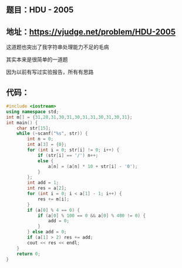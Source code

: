 ## 题目：HDU - 2005
地址：https://vjudge.net/problem/HDU-2005
---
这道题也突出了我字符串处理能力不足的毛病

其实本来是很简单的一道题

因为以前有写过实验报告，所有有思路
## 代码：
```cpp
#include <iostream>
using namespace std;
int m[] = {31,28,31,30,31,30,31,31,30,31,30,31};
int main() {
    char str[15];
    while (~scanf("%s", str)) {
        int n = 0;
        int a[3] = {0};
        for (int i = 0; str[i] != 0; i++) {
            if (str[i] == '/') n++;
            else {
                a[n] = (a[n] * 10 + str[i] - '0');
            }
        };
        int add = 1;
        int res = a[2];
        for (int i = 0; i < a[1] - 1; i++) {
            res += m[i];
        }
        if (a[0] % 4 == 0) {
            if (a[0] % 100 == 0 && a[0] % 400 != 0) {
                add = 0;
            }
        } else add = 0;
        if (a[1] > 2) res += add;
        cout << res << endl;
    }
    return 0;
}
```